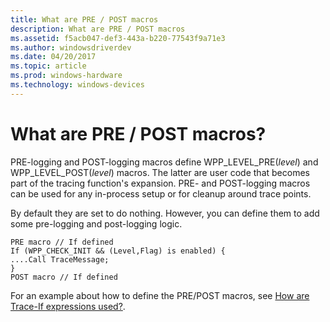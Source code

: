 ```yaml
---
title: What are PRE / POST macros
description: What are PRE / POST macros
ms.assetid: f5acb047-def3-443a-b220-77543f9a71e3
ms.author: windowsdriverdev
ms.date: 04/20/2017
ms.topic: article
ms.prod: windows-hardware
ms.technology: windows-devices
---
```


# What are PRE / POST macros?


PRE-logging and POST-logging macros define WPP\_LEVEL\_PRE(*level*) and WPP\_LEVEL\_POST(*level*) macros. The latter are user code that becomes part of the tracing function's expansion. PRE- and POST-logging macros can be used for any in-process setup or for cleanup around trace points.

By default they are set to do nothing. However, you can define them to add some pre-logging and post-logging logic.

```
PRE macro // If defined
If (WPP_CHECK_INIT && (Level,Flag) is enabled) {
....Call TraceMessage;
}
POST macro // If defined
```

For an example about how to define the PRE/POST macros, see [How are Trace-If expressions used?](how-are-trace-if-expressions-used-.md).

 

 





